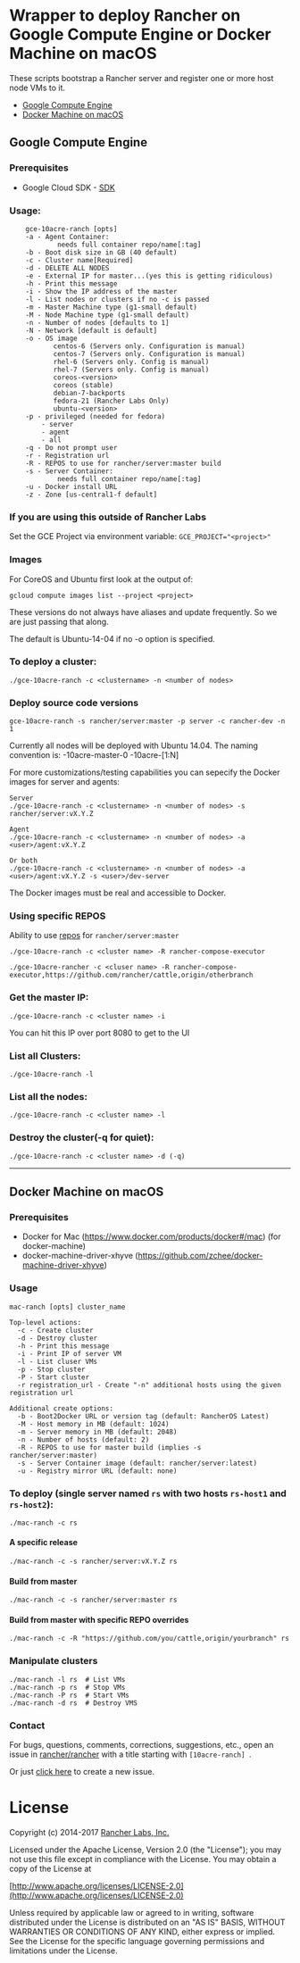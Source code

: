 # Wrapper to deploy Rancher on Google Compute Engine or Docker Machine on macOS

These scripts bootstrap a Rancher server and register one or more host node VMs to it.

- [Google Compute Engine](#google-compute-engine)
- [Docker Machine on macOS](#docker-machine-on-macos)

## Google Compute Engine

### Prerequisites

- Google Cloud SDK - [SDK](https://cloud.google.com/sdk/)

### Usage:
```
    gce-10acre-ranch [opts]
    -a - Agent Container:
            needs full container repo/name[:tag]
    -b - Boot disk size in GB (40 default)
    -c - Cluster name[Required]
    -d - DELETE ALL NODES
    -e - External IP for master...(yes this is getting ridiculous)
    -h - Print this message
    -i - Show the IP address of the master
    -l - List nodes or clusters if no -c is passed
    -m - Master Machine type (g1-small default)
    -M - Node Machine type (g1-small default)
    -n - Number of nodes [defaults to 1]
    -N - Network [default is default]
    -o - OS image
           centos-6 (Servers only. Configuration is manual)
           centos-7 (Servers only. Configuration is manual)
           rhel-6 (Servers only. Config is manual)
           rhel-7 (Servers only. Config is manual)
           coreos-<version>
           coreos (stable)
           debian-7-backports
           fedora-21 (Rancher Labs Only)
           ubuntu-<version>
    -p - privileged (needed for fedora)
        - server
        - agent
        - all
    -q - Do not prompt user
    -r - Registration url
    -R - REPOS to use for rancher/server:master build
    -s - Server Container:
            needs full container repo/name[:tag]
    -u - Docker install URL
    -z - Zone [us-central1-f default]
```

### If you are using this outside of Rancher Labs

Set the GCE Project via environment variable: ```GCE_PROJECT="<project>"```

### Images

For CoreOS and Ubuntu first look at the output of:

`gcloud compute images list --project <project>`

These versions do not always have aliases and update frequently. So we are just passing that along.

The default is Ubuntu-14-04 if no -o option is specified.

### To deploy a cluster:

```
./gce-10acre-ranch -c <clustername> -n <number of nodes>
```

### Deploy source code versions
```
gce-10acre-ranch -s rancher/server:master -p server -c rancher-dev -n 1
```

Currently all nodes will be deployed with Ubuntu 14.04. The naming convention is:
<clustername>-10acre-master-0
<clustername>-10acre-[1:N]

For more customizations/testing capabilities you can sepecify the Docker images for server and agents:

```
Server
./gce-10acre-ranch -c <clustername> -n <number of nodes> -s rancher/server:vX.Y.Z

Agent
./gce-10acre-ranch -c <clustername> -n <number of nodes> -a <user>/agent:vX.Y.Z

Or both
./gce-10acre-ranch -c <clustername> -n <number of nodes> -a <user>/agent:vX.Y.Z -s <user>/dev-server
```
The Docker images must be real and accessible to Docker.

### Using specific REPOS

Ability to use [repos](https://github.com/rancher/rancher/blob/master/server/README.md) for `rancher/server:master`

```
./gce-10acre-ranch -c <cluster name> -R rancher-compose-executor

./gce-10acre-rancher -c <cluser name> -R rancher-compose-executor,https://github.com/rancher/cattle,origin/otherbranch
```

### Get the master IP:

```
./gce-10acre-ranch -c <cluster name> -i
```
You can hit this IP over port 8080 to get to the UI

### List all Clusters:

```
./gce-10acre-ranch -l
```
### List all the nodes:

```
./gce-10acre-ranch -c <cluster name> -l
```

### Destroy the cluster(-q for quiet):

```
./gce-10acre-ranch -c <cluster name> -d (-q)
```

------
## Docker Machine on macOS

### Prerequisites

- Docker for Mac (https://www.docker.com/products/docker#/mac) (for docker-machine)
- docker-machine-driver-xhyve (https://github.com/zchee/docker-machine-driver-xhyve)

### Usage
```
mac-ranch [opts] cluster_name

Top-level actions:
  -c - Create cluster
  -d - Destroy cluster
  -h - Print this message
  -i - Print IP of server VM
  -l - List cluser VMs
  -p - Stop cluster
  -P - Start cluster
  -r registration_url - Create "-n" additional hosts using the given registration url

Additional create options:
  -b - Boot2Docker URL or version tag (default: RancherOS Latest)
  -M - Host memory in MB (default: 1024)
  -m - Server memory in MB (default: 2048)
  -n - Number of hosts (default: 2)
  -R - REPOS to use for master build (implies -s rancher/server:master)
  -s - Server Container image (default: rancher/server:latest)
  -u - Registry mirror URL (default: none)
```

### To deploy (single server named `rs` with two hosts `rs-host1` and `rs-host2`):

```
./mac-ranch -c rs
```

#### A specific release
```
./mac-ranch -c -s rancher/server:vX.Y.Z rs
```

#### Build from master
```
./mac-ranch -c -s rancher/server:master rs
```

#### Build from master with specific REPO overrides
```
./mac-ranch -c -R "https://github.com/you/cattle,origin/yourbranch" rs
```

### Manipulate clusters
```
./mac-ranch -l rs  # List VMs
./mac-ranch -p rs  # Stop VMs
./mac-ranch -P rs  # Start VMs
./mac-ranch -d rs  # Destroy VMS
```

### Contact
For bugs, questions, comments, corrections, suggestions, etc., open an issue in [rancher/rancher](//github.com/rancher/rancher/issues) with a title starting with `[10acre-ranch] `.

Or just [click here](//github.com/rancher/rancher/issues/new?title=%5B10acre-ranch%5D%20) to create a new issue.

# License
Copyright (c) 2014-2017 [Rancher Labs, Inc.](http://rancher.com)

Licensed under the Apache License, Version 2.0 (the "License");
you may not use this file except in compliance with the License.
You may obtain a copy of the License at

[http://www.apache.org/licenses/LICENSE-2.0](http://www.apache.org/licenses/LICENSE-2.0)

Unless required by applicable law or agreed to in writing, software
distributed under the License is distributed on an "AS IS" BASIS,
WITHOUT WARRANTIES OR CONDITIONS OF ANY KIND, either express or implied.
See the License for the specific language governing permissions and
limitations under the License.
